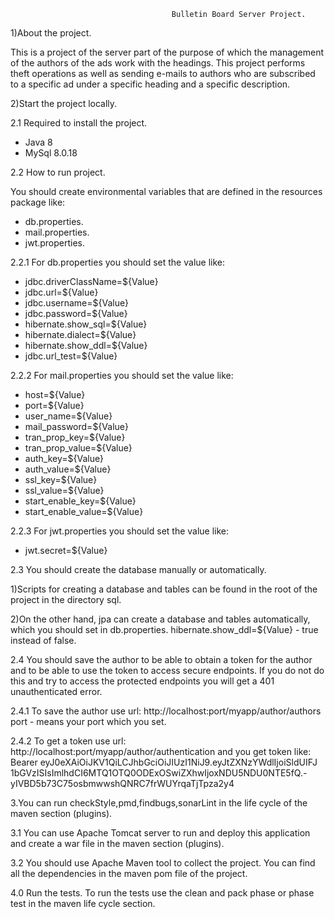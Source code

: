                                        Bulletin Board Server Project.
                
1)About the project.
               
This is a project of the server part of the purpose of which the management 
of the authors of the ads work with the headings.
This project performs theft operations as well as sending e-mails
to authors who are subscribed to a specific ad under a specific heading and
a specific description.

2)Start the project locally.

2.1 Required to install the project.

* Java 8
* MySql 8.0.18

2.2 How to run project.

You should create environmental variables that are defined in 
the resources package like:

* db.properties.
* mail.properties.
* jwt.properties.

2.2.1 For db.properties you should set the value like:

* jdbc.driverClassName=${Value}
* jdbc.url=${Value}
* jdbc.username=${Value}
* jdbc.password=${Value}
* hibernate.show_sql=${Value}
* hibernate.dialect=${Value}
* hibernate.show_ddl=${Value}
* jdbc.url_test=${Value}

2.2.2 For mail.properties you should set the value like:

* host=${Value}
* port=${Value}
* user_name=${Value}
* mail_password=${Value}
* tran_prop_key=${Value}
* tran_prop_value=${Value}
* auth_key=${Value}
* auth_value=${Value}
* ssl_key=${Value}
* ssl_value=${Value}
* start_enable_key=${Value}
* start_enable_value=${Value}

2.2.3 For jwt.properties you should set the value like:

* jwt.secret=${Value}

2.3 You should create the database manually or automatically.

1)Scripts for creating a database and tables can be found in the root of the project
in the directory sql.

2)On the other hand, jpa can create a database and tables automatically,
which you should set in db.properties.
hibernate.show_ddl=${Value} - true instead of false.


2.4 You should save the author to be able to obtain a token for the author and
to be able to use the token to access secure endpoints.
If you do not do this and try to access the protected endpoints you will get a 401
unauthenticated error.

2.4.1 To save the author use url: http://localhost:port/myapp/author/authors
port - means your port which you set.

2.4.2 To get a token use url: http://localhost:port/myapp/author/authentication
and you get token like: Bearer eyJ0eXAiOiJKV1QiLCJhbGciOiJIUzI1NiJ9.eyJtZXNzYWdlIjoiSldUIFJ
1bGVzISIsImlhdCI6MTQ1OTQ0ODExOSwiZXhwIjoxNDU5NDU0NTE5fQ.-yIVBD5b73C75osbmwwshQNRC7frWUYrqaTjTpza2y4


3.You can run checkStyle,pmd,findbugs,sonarLint in the life cycle of the maven section (plugins).

3.1 You can use Apache Tomcat server to run and deploy this application and
create a war file in the maven section (plugins).

3.2 You should use Apache Maven tool to collect the project. 
You can find all the dependencies in the maven pom file of the project.


4.0 Run the tests.
To run the tests use the clean and pack phase or phase test in the maven life cycle section.